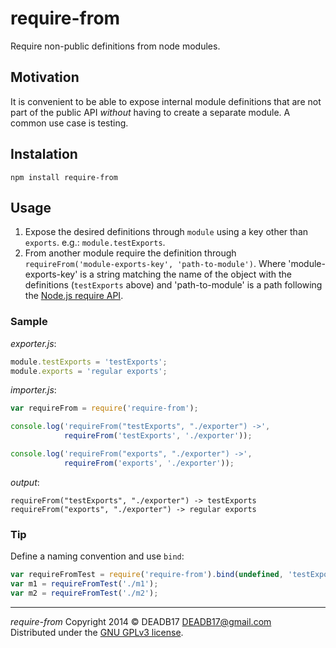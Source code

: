 # require-from

Require non-public definitions from node modules.


## Motivation

It is convenient to be able to expose internal module definitions that are not
part of the public API *without* having to create a separate module. A common
use case is testing.


## Instalation

`npm install require-from`


## Usage

1. Expose the desired definitions through `module` using a key other than
   `exports`. e.g.: `module.testExports`.
2. From another module require the definition through
   `requireFrom('module-exports-key', 'path-to-module')`. Where
   'module-exports-key' is a string matching the name of the object with the
   definitions (`testExports` above) and 'path-to-module' is a path following
   the [Node.js require API](http://nodejs.org/api/modules.html#modules_module_require_id).


### Sample

*exporter.js*:
```js
module.testExports = 'testExports';
module.exports = 'regular exports';
```

*importer.js*:
```js
var requireFrom = require('require-from');

console.log('requireFrom("testExports", "./exporter") ->',
            requireFrom('testExports', './exporter'));

console.log('requireFrom("exports", "./exporter") ->',
            requireFrom('exports', './exporter'));
```

*output*:
```
requireFrom("testExports", "./exporter") -> testExports
requireFrom("exports", "./exporter") -> regular exports
```


### Tip

Define a naming convention and use `bind`:

```javascript
var requireFromTest = require('require-from').bind(undefined, 'testExports');
var m1 = requireFromTest('./m1');
var m2 = requireFromTest('./m2');
```

--------------------------------------------------------------------------------

*require-from*  Copyright  2014 © DEADB17 <DEADB17@gmail.com>  
Distributed under the [GNU GPLv3 license](LICENSE).
